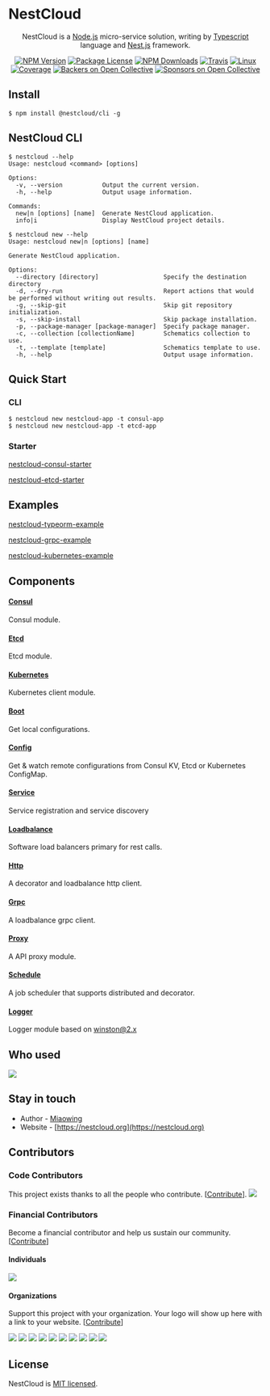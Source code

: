 
[travis-image]: https://api.travis-ci.org/nest-cloud/nestcloud.svg?branch=master
[travis-url]: https://travis-ci.org/nest-cloud/nestcloud
[linux-image]: https://img.shields.io/travis/nest-cloud/nestcloud/master.svg?label=linux
[linux-url]: https://travis-ci.org/nest-cloud/nestcloud


# NestCloud

<p align="center">
    NestCloud is a <a href="http://nodejs.org" target="blank">Node.js</a> micro-service solution, writing by <a href="https://www.typescriptlang.org" target="blank">Typescript</a> language and <a href="http://nestjs.com/" target="blank">Nest.js</a> framework.</p>
<p align="center">

<p align="center">
    <a href="https://www.npmjs.com/~nestcloud" target="_blank"><img src="https://img.shields.io/npm/v/@nestcloud/core.svg" alt="NPM Version"/></a>
    <a href="https://www.npmjs.com/~nestcloud" target="_blank"><img src="https://img.shields.io/npm/l/@nestcloud/core.svg" alt="Package License"/></a>
    <a href="https://www.npmjs.com/~nestcloud" target="_blank"><img src="https://img.shields.io/npm/dm/@nestcloud/core.svg" alt="NPM Downloads"/></a>
    <a href="https://travis-ci.org/nest-cloud/nestcloud" target="_blank"><img src="https://travis-ci.org/nest-cloud/nestcloud.svg?branch=master" alt="Travis"/></a>
    <a href="https://travis-ci.org/nest-cloud/nestcloud" target="_blank"><img src="https://img.shields.io/travis/nest-cloud/nestcloud/master.svg?label=linux" alt="Linux"/></a>
    <a href="https://coveralls.io/github/nest-cloud/nestcloud?branch=master" target="_blank"><img src="https://coveralls.io/repos/github/nest-cloud/nestcloud/badge.svg?branch=master" alt="Coverage"/></a>
    <a href="https://opencollective.com/nest-cloud#backer"><img src="https://opencollective.com/nest-cloud/backers/badge.svg" alt="Backers on Open Collective" /></a>
    <a href="https://opencollective.com/nest-cloud#sponsor"><img src="https://opencollective.com/nest-cloud/sponsors/badge.svg" alt="Sponsors on Open Collective" /></a>
</p>
  <!--[![Backers on Open Collective](https://opencollective.com/nest/backers/badge.svg)](https://opencollective.com/nest#backer)
  [![Sponsors on Open Collective](https://opencollective.com/nest/sponsors/badge.svg)](https://opencollective.com/nest#sponsor)-->

## Install

```shell script
$ npm install @nestcloud/cli -g
```

## NestCloud CLI

```shell script
$ nestcloud --help
Usage: nestcloud <command> [options]

Options:
  -v, --version           Output the current version.
  -h, --help              Output usage information.

Commands:
  new|n [options] [name]  Generate NestCloud application.
  info|i                  Display NestCloud project details.
```

```shell script
$ nestcloud new --help
Usage: nestcloud new|n [options] [name]

Generate NestCloud application.

Options:
  --directory [directory]                  Specify the destination directory
  -d, --dry-run                            Report actions that would be performed without writing out results.
  -g, --skip-git                           Skip git repository initialization.
  -s, --skip-install                       Skip package installation.
  -p, --package-manager [package-manager]  Specify package manager.
  -c, --collection [collectionName]        Schematics collection to use.
  -t, --template [template]                Schematics template to use.
  -h, --help                               Output usage information.
```

## Quick Start

### CLI

```shell script
$ nestcloud new nestcloud-app -t consul-app
$ nestcloud new nestcloud-app -t etcd-app
```

### Starter

[nestcloud-consul-starter](https://github.com/nest-cloud/nestcloud-consul-starter) 

[nestcloud-etcd-starter](https://github.com/nest-cloud/nestcloud-etcd-starter) 

## Examples

[nestcloud-typeorm-example](https://github.com/nest-cloud/nestcloud-typeorm-example)

[nestcloud-grpc-example](https://github.com/nest-cloud/nestcloud-grpc-example)

[nestcloud-kubernetes-example](https://github.com/nest-cloud/nestcloud-kubernetes-example)


## Components

#### [Consul](packages/consul)

Consul module.

#### [Etcd](packages/etcd)

Etcd module.

#### [Kubernetes](packages/kubernetes)

Kubernetes client module.

#### [Boot](packages/boot)

Get local configurations.

#### [Config](packages/config)

Get & watch remote configurations from Consul KV, Etcd or Kubernetes ConfigMap.

#### [Service](packages/service)

Service registration and service discovery

#### [Loadbalance](packages/loadbalance)

Software load balancers primary for rest calls.

#### [Http](packages/http)

A decorator and loadbalance http client.

#### [Grpc](packages/grpc)

A loadbalance grpc client.

#### [Proxy](packages/proxy)

A API proxy module.

#### [Schedule](packages/schedule)

A job scheduler that supports distributed and decorator.

#### [Logger](packages/logger)

Logger module based on winston@2.x

## Who used

<a href="https://www.yanrongyun.com" target="_blank">
    <img src="https://nestcloud.org/_media/who-used/yanrong.svg"/>
</a>

## Stay in touch

- Author - [Miaowing](https://zf.ink)
- Website - [https://nestcloud.org](https://nestcloud.org)

## Contributors

### Code Contributors

This project exists thanks to all the people who contribute. [[Contribute](CONTRIBUTING.md)].
<a href="https://github.com/nest-cloud/nestcloud/graphs/contributors"><img src="https://opencollective.com/nest-cloud/contributors.svg?width=890&button=false" /></a>

### Financial Contributors

Become a financial contributor and help us sustain our community. [[Contribute](https://opencollective.com/nest-cloud/contribute)]

#### Individuals

<a href="https://opencollective.com/nest-cloud"><img src="https://opencollective.com/nest-cloud/individuals.svg?width=890"></a>

#### Organizations

Support this project with your organization. Your logo will show up here with a link to your website. [[Contribute](https://opencollective.com/nest-cloud/contribute)]

<a href="https://opencollective.com/nest-cloud/organization/0/website"><img src="https://opencollective.com/nest-cloud/organization/0/avatar.svg"></a>
<a href="https://opencollective.com/nest-cloud/organization/1/website"><img src="https://opencollective.com/nest-cloud/organization/1/avatar.svg"></a>
<a href="https://opencollective.com/nest-cloud/organization/2/website"><img src="https://opencollective.com/nest-cloud/organization/2/avatar.svg"></a>
<a href="https://opencollective.com/nest-cloud/organization/3/website"><img src="https://opencollective.com/nest-cloud/organization/3/avatar.svg"></a>
<a href="https://opencollective.com/nest-cloud/organization/4/website"><img src="https://opencollective.com/nest-cloud/organization/4/avatar.svg"></a>
<a href="https://opencollective.com/nest-cloud/organization/5/website"><img src="https://opencollective.com/nest-cloud/organization/5/avatar.svg"></a>
<a href="https://opencollective.com/nest-cloud/organization/6/website"><img src="https://opencollective.com/nest-cloud/organization/6/avatar.svg"></a>
<a href="https://opencollective.com/nest-cloud/organization/7/website"><img src="https://opencollective.com/nest-cloud/organization/7/avatar.svg"></a>
<a href="https://opencollective.com/nest-cloud/organization/8/website"><img src="https://opencollective.com/nest-cloud/organization/8/avatar.svg"></a>
<a href="https://opencollective.com/nest-cloud/organization/9/website"><img src="https://opencollective.com/nest-cloud/organization/9/avatar.svg"></a>

## License

  NestCloud is [MIT licensed](LICENSE).
